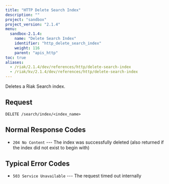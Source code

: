 ```yaml
---
title: "HTTP Delete Search Index"
description: ""
project: "sandbox"
project_version: "2.1.4"
menu:
  sandbox-2.1.4:
    name: "Delete Search Index"
    identifier: "http_delete_search_index"
    weight: 116
    parent: "apis_http"
toc: true
aliases:
  - /riak/2.1.4/dev/references/http/delete-search-index
  - /riak/kv/2.1.4/dev/references/http/delete-search-index
---
```


Deletes a Riak Search index.

## Request

```
DELETE /search/index/<index_name>
```

## Normal Response Codes

* `204 No Content` --- The index was successfully deleted (also returned
    if the index did not exist to begin with)

## Typical Error Codes

* `503 Service Unavailable` --- The request timed out internally
